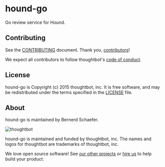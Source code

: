 hound-go
===============

Go review service for Hound.

Contributing
------------

See the [CONTRIBUTING] document.
Thank you, [contributors]!

We expect all contributors to follow thoughtbot's [code of conduct].

[CONTRIBUTING]: CONTRIBUTING.md
[contributors]: https://github.com/thoughtbot/hound-go/graphs/contributors
[code of conduct]: https://thoughtbot.com/open-source-code-of-conduct

License
-------

hound-go is Copyright (c) 2015 thoughtbot, inc. It is free software,
and may be redistributed under the terms specified in the [LICENSE] file.

[LICENSE]: /LICENSE

About
-----

hound-go is maintained by Bernerd Schaefer.

![thoughtbot](https://thoughtbot.com/logo.png)

hound-go is maintained and funded by thoughtbot, inc.
The names and logos for thoughtbot are trademarks of thoughtbot, inc.

We love open source software!
See [our other projects][community]
or [hire us][hire] to help build your product.

[community]: https://thoughtbot.com/community?utm_source=github
[hire]: https://thoughtbot.com/hire-us?utm_source=github
